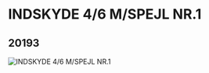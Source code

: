 # INDSKYDE 4/6 M/SPEJL NR.1
## 20193
![INDSKYDE 4/6 M/SPEJL NR.1](https://lc-www-live-s.legocdn.com/media/bricks/5/2/6103793.jpg)